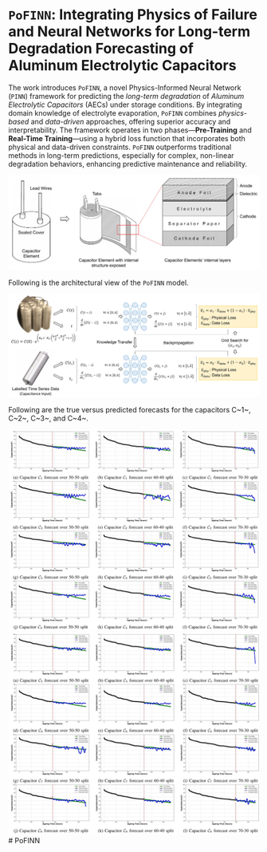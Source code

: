 # `PoFINN`: Integrating Physics of Failure and Neural Networks for Long-term Degradation Forecasting of Aluminum Electrolytic Capacitors


The work introduces `PoFINN`, a novel Physics-Informed Neural Network (`PINN`) framework for predicting the _long-term degradation_ of _Aluminum Electrolytic Capacitors_ (AECs) under storage conditions. By integrating domain knowledge of electrolyte evaporation, `PoFINN` combines _physics-based_ and _data-driven_ approaches, offering superior accuracy and interpretability. The framework operates in two phases—**Pre-Training** and **Real-Time Training**—using a hybrid loss function that incorporates both physical and data-driven constraints. `PoFINN` outperforms traditional methods in long-term predictions, especially for complex, non-linear degradation behaviors, enhancing predictive maintenance and reliability.


![An aluminium electrolytic capacitor](FIGS/Capacitor_diag_.jpg)

Following is the architectural view of the `PoFINN` model. 

![Architectural view of the Physics of Failure inspired Neural Network.](FIGS/architecture.jpg)


Following are the true versus predicted forecasts for the capacitors C~1~, C~2~, C~3~, and C~4~.

![True versus Predicted forecasts for the capacitors C~1~, C~2~, C~3~, and C~4~.](RES/c1-4.jpg)
![True versus Predicted forecasts for the capacitors C~5~, C~6~, C~7~, and C~8~.](RES/c5-8.jpg)#   P o F I N N 
 
 